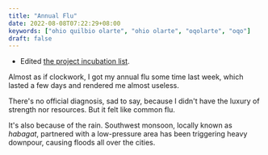 ```yaml
---
title: "Annual Flu"
date: 2022-08-08T07:22:29+08:00
keywords: ["ohio quilbio olarte", "ohio olarte", "oqolarte", "oqo"]
draft: false
---
```


- Edited [the project incubation list](/di-why).

Almost as if clockwork,
I got my annual flu some time last week,
which lasted a few days and rendered me almost useless.

There's no official diagnosis,
sad to say, because I didn't have the luxury of strength nor resources.
But it felt like common flu.

It's also because of the rain.
Southwest monsoon, locally known as *habagat*,
partnered with a low-pressure area
has been triggering heavy downpour,
causing floods all over the cities.
